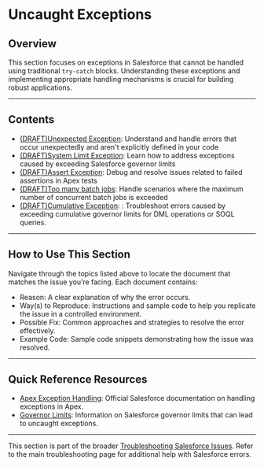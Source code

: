 # Uncaught Exceptions

## Overview

This section focuses on exceptions in Salesforce that cannot be handled using traditional `try-catch` blocks. Understanding these exceptions and implementing appropriate handling mechanisms is crucial for building robust applications.

---

## Contents

- [(DRAFT)Unexpected Exception](./unexpected_exception.md): Understand and handle errors that occur unexpectedly and aren't explicitly defined in your code
- [(DRAFT)System Limit Exception](./system_limit_exception.md): Learn how to address exceptions caused by exceeding Salesforce governor limits 
- [(DRAFT)Assert Exception](./system_assert_exception.md): Debug and resolve issues related to failed assertions in Apex tests
- [(DRAFT)Too many batch jobs](./too_many_batch_jobs.md): Handle scenarios where the maximum number of concurrent batch jobs is exceeded
- [(DRAFT)Cumulative Exception](./cumulative_limit_exceeded.md): : Troubleshoot errors caused by exceeding cumulative governor limits for DML operations or SOQL queries.

---

## How to Use This Section

Navigate through the topics listed above to locate the document that matches the issue you’re facing. Each document contains:

- Reason: A clear explanation of why the error occurs.
- Way(s) to Reproduce: Instructions and sample code to help you replicate the issue in a controlled environment.
- Possible Fix: Common approaches and strategies to resolve the error effectively.
- Example Code: Sample code snippets demonstrating how the issue was resolved.

---

## Quick Reference Resources

- [Apex Exception Handling](https://developer.salesforce.com/docs/atlas.en-us.apexcode.meta/apexcode/apex_exception_handling.htm): Official Salesforce documentation on handling exceptions in Apex.
- [Governor Limits](https://developer.salesforce.com/docs/atlas.en-us.apexcode.meta/apexcode/apex_gov_limits.htm): Information on Salesforce governor limits that can lead to uncaught exceptions.

---

This section is part of the broader [Troubleshooting Salesforce Issues](../README.md). Refer to the main troubleshooting page for additional help with Salesforce errors.
